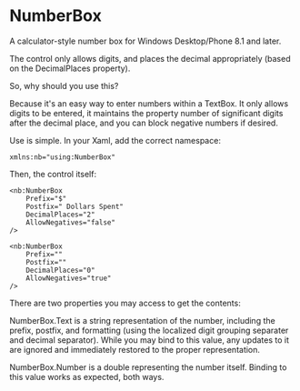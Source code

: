 # NumberBox
A calculator-style number box for Windows Desktop/Phone 8.1 and later.

The control only allows digits, and places the decimal appropriately (based on the DecimalPlaces property).

So, why should you use this?

Because it's an easy way to enter numbers within a TextBox. It only allows digits to be entered, it maintains the property number of significant digits after the decimal place, and you can block negative numbers if desired.


Use is simple. In your Xaml, add the correct namespace:
```
xmlns:nb="using:NumberBox"
```

Then, the control itself:
```
<nb:NumberBox
    Prefix="$"
    Postfix=" Dollars Spent"
    DecimalPlaces="2"
    AllowNegatives="false"
/>

<nb:NumberBox
    Prefix=""
    Postfix=""
    DecimalPlaces="0"
    AllowNegatives="true"
/>
```

There are two properties you may access to get the contents:

NumberBox.Text is a string representation of the number, including the prefix, postfix, and formatting (using the localized
digit grouping separater and decimal separator). While you may bind to this value, any updates to it are ignored and immediately restored to the proper representation.

NumberBox.Number is a double representing the number itself. Binding to this value works as expected, both ways.
